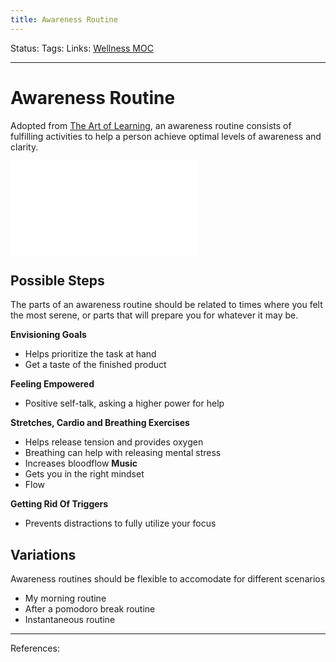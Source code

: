 ```yaml
---
title: Awareness Routine
---
```

Status:
Tags:
Links: [Wellness MOC](out/wellness-moc.md)
___
# Awareness Routine
Adopted from [The Art of Learning](out/references/books/summaries/the-art-of-learning.md), an awareness routine consists of fulfilling activities to help a person achieve optimal levels of awareness and clarity.

![My Awareness Routines](out/my-awareness-routines.md)

## Possible Steps
The parts of an awareness routine should be related to times where you felt the most serene, or parts that will prepare you for whatever it may be.

**Envisioning Goals**
- Helps prioritize the task at hand
- Get a taste of the finished product

**Feeling Empowered**
- Positive self-talk, asking a higher power for help

**Stretches, Cardio and Breathing Exercises**
- Helps release tension and provides oxygen
- Breathing can help with releasing mental stress
- Increases bloodflow
**Music**
- Gets you in the right mindset
- Flow

**Getting Rid Of Triggers**
- Prevents distractions to fully utilize your focus

## Variations
Awareness routines should be flexible to accomodate for different scenarios
- My morning routine
- After a pomodoro break routine
- Instantaneous routine

___
References: